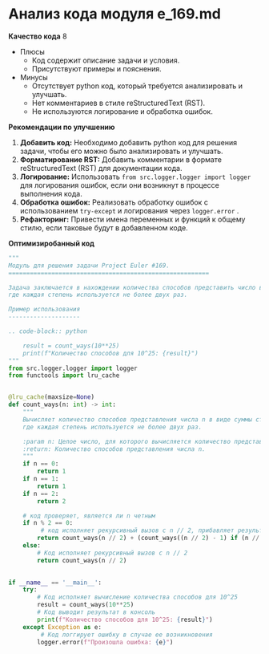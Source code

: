 # Анализ кода модуля e_169.md

**Качество кода**
8
- Плюсы
    - Код содержит описание задачи и условия.
    - Присутствуют примеры и пояснения.
- Минусы
    - Отсутствует python код, который требуется анализировать и улучшать.
    - Нет комментариев в стиле reStructuredText (RST).
    - Не используются логирование и обработка ошибок.

**Рекомендации по улучшению**

1.  **Добавить код:** Необходимо добавить python код для решения задачи, чтобы его можно было анализировать и улучшать.
2.  **Форматирование RST:**  Добавить комментарии в формате reStructuredText (RST) для документации кода.
3.  **Логирование:** Использовать `from src.logger.logger import logger` для логирования ошибок, если они возникнут в процессе выполнения кода.
4.  **Обработка ошибок:** Реализовать обработку ошибок с использованием `try-except` и логирования через `logger.error` .
5.  **Рефакторинг:** Привести имена переменных и функций к общему стилю, если таковые будут в добавленном коде.

**Оптимизиробанный код**
```python
"""
Модуль для решения задачи Project Euler #169.
========================================================

Задача заключается в нахождении количества способов представить число в виде суммы степеней 2,
где каждая степень используется не более двух раз.

Пример использования
--------------------

.. code-block:: python

    result = count_ways(10**25)
    print(f"Количество способов для 10^25: {result}")
"""
from src.logger.logger import logger
from functools import lru_cache


@lru_cache(maxsize=None)
def count_ways(n: int) -> int:
    """
    Вычисляет количество способов представления числа n в виде суммы степеней 2,
    где каждая степень используется не более двух раз.

    :param n: Целое число, для которого вычисляется количество представлений.
    :return: Количество способов представления числа n.
    """
    if n == 0:
        return 1
    if n == 1:
        return 1
    if n == 2:
        return 2

    # код проверяет, является ли n четным
    if n % 2 == 0:
         # код исполняет рекурсивный вызов с n // 2, прибавляет результат с (n // 2) - 1, если (n//2 -1) > 0
        return count_ways(n // 2) + (count_ways((n // 2) - 1) if (n // 2) - 1 >= 0 else 0)
    else:
        # Код исполняет рекурсивный вызов с n // 2
        return count_ways(n // 2)
    

if __name__ == '__main__':
    try:
        # Код исполняет вычисление количества способов для 10^25
        result = count_ways(10**25)
        # Код выводит результат в консоль
        print(f"Количество способов для 10^25: {result}")
    except Exception as e:
         # Код логгирует ошибку в случае ее возникновения
        logger.error(f"Произошла ошибка: {e}")
```